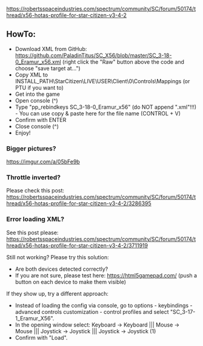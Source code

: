 
https://robertsspaceindustries.com/spectrum/community/SC/forum/50174/thread/x56-hotas-profile-for-star-citizen-v3-4-2


## HowTo:
- Download XML from GitHub: https://github.com/PaladinTitus/SC_X56/blob/master/SC_3-18-0_Eramur_x56.xml (right click the "Raw" button above the code and choose "save target at...")
- Copy XML to INSTALL_PATH\StarCitizen\LIVE\USER\Client\0\Controls\Mappings (or PTU if you want to)
- Get into the game
- Open console (^)
- Type "pp_rebindkeys SC_3-18-0_Eramur_x56" (do NOT append ".xml"!!!) - You can use copy & paste here for the file name (CONTROL + V)
- Confirm with ENTER
- Close console (^)
- Enjoy!

### Bigger pictures?
https://imgur.com/a/05bFe9b

### Throttle inverted?
Please check this post:
https://robertsspaceindustries.com/spectrum/community/SC/forum/50174/thread/x56-hotas-profile-for-star-citizen-v3-4-2/3286395

### Error loading XML?
See this post please:
https://robertsspaceindustries.com/spectrum/community/SC/forum/50174/thread/x56-hotas-profile-for-star-citizen-v3-4-2/3711919

Still not working? Please try this solution:

- Are both devices detected correctly?
- If you are not sure, please test here: https://html5gamepad.com/ (push a button on each device to make them visible)


If they show up, try a different approach:
- Instead of loading the config via console, go to options - keybindings - advanced controls customization - control profiles and select "SC_3-17-1_Eramur_X56".
- In the opening window select: Keyboard -> Keyboard ||| Mouse -> Mouse ||| Joystick -> Joystick ||| Joystick -> Joystick (1)
- Confirm with "Load".
